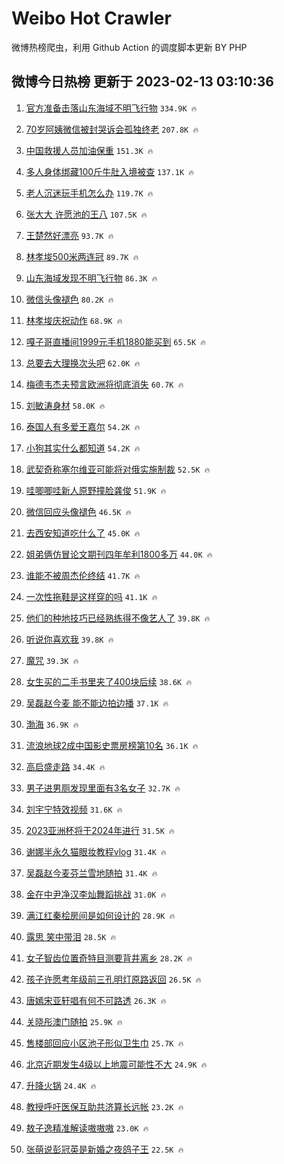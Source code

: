 # Weibo Hot Crawler 



微博热榜爬虫，利用 Github Action 的调度脚本更新 BY PHP 


## 微博今日热榜 更新于 2023-02-13 03:10:36 
1. [官方准备击落山东海域不明飞行物](https://s.weibo.com/weibo?q=%23%E5%AE%98%E6%96%B9%E5%87%86%E5%A4%87%E5%87%BB%E8%90%BD%E5%B1%B1%E4%B8%9C%E6%B5%B7%E5%9F%9F%E4%B8%8D%E6%98%8E%E9%A3%9E%E8%A1%8C%E7%89%A9%23&t=31&band_rank=1&Refer=top) `334.9K 🔥` 

1. [70岁阿姨微信被封哭诉会孤独终老](https://s.weibo.com/weibo?q=%2370%E5%B2%81%E9%98%BF%E5%A7%A8%E5%BE%AE%E4%BF%A1%E8%A2%AB%E5%B0%81%E5%93%AD%E8%AF%89%E4%BC%9A%E5%AD%A4%E7%8B%AC%E7%BB%88%E8%80%81%23&t=31&band_rank=2&Refer=top) `207.8K 🔥` 

1. [中国救援人员加油保重](https://s.weibo.com/weibo?q=%23%E4%B8%AD%E5%9B%BD%E6%95%91%E6%8F%B4%E4%BA%BA%E5%91%98%E5%8A%A0%E6%B2%B9%E4%BF%9D%E9%87%8D%23&t=31&band_rank=3&Refer=top) `151.3K 🔥` 

1. [多人身体绑藏100斤牛肚入境被查](https://s.weibo.com/weibo?q=%23%E5%A4%9A%E4%BA%BA%E8%BA%AB%E4%BD%93%E7%BB%91%E8%97%8F100%E6%96%A4%E7%89%9B%E8%82%9A%E5%85%A5%E5%A2%83%E8%A2%AB%E6%9F%A5%23&t=31&band_rank=4&Refer=top) `137.1K 🔥` 

1. [老人沉迷玩手机怎么办](https://s.weibo.com/weibo?q=%23%E8%80%81%E4%BA%BA%E6%B2%89%E8%BF%B7%E7%8E%A9%E6%89%8B%E6%9C%BA%E6%80%8E%E4%B9%88%E5%8A%9E%23&t=31&band_rank=5&Refer=top) `119.7K 🔥` 

1. [张大大 许愿池的王八](https://s.weibo.com/weibo?q=%E5%BC%A0%E5%A4%A7%E5%A4%A7%20%E8%AE%B8%E6%84%BF%E6%B1%A0%E7%9A%84%E7%8E%8B%E5%85%AB&t=31&band_rank=6&Refer=top) `107.5K 🔥` 

1. [王楚然好漂亮](https://s.weibo.com/weibo?q=%E7%8E%8B%E6%A5%9A%E7%84%B6%E5%A5%BD%E6%BC%82%E4%BA%AE&t=31&band_rank=7&Refer=top) `93.7K 🔥` 

1. [林孝埈500米两连冠](https://s.weibo.com/weibo?q=%23%E6%9E%97%E5%AD%9D%E5%9F%88500%E7%B1%B3%E4%B8%A4%E8%BF%9E%E5%86%A0%23&t=31&band_rank=8&Refer=top) `89.7K 🔥` 

1. [山东海域发现不明飞行物](https://s.weibo.com/weibo?q=%23%E5%B1%B1%E4%B8%9C%E6%B5%B7%E5%9F%9F%E5%8F%91%E7%8E%B0%E4%B8%8D%E6%98%8E%E9%A3%9E%E8%A1%8C%E7%89%A9%23&t=31&band_rank=9&Refer=top) `86.3K 🔥` 

1. [微信头像褪色](https://s.weibo.com/weibo?q=%23%E5%BE%AE%E4%BF%A1%E5%A4%B4%E5%83%8F%E8%A4%AA%E8%89%B2%23&t=31&band_rank=10&Refer=top) `80.2K 🔥` 

1. [林孝埈庆祝动作](https://s.weibo.com/weibo?q=%23%E6%9E%97%E5%AD%9D%E5%9F%88%E5%BA%86%E7%A5%9D%E5%8A%A8%E4%BD%9C%23&t=31&band_rank=11&Refer=top) `68.9K 🔥` 

1. [嘎子哥直播间1999元手机1880能买到](https://s.weibo.com/weibo?q=%23%E5%98%8E%E5%AD%90%E5%93%A5%E7%9B%B4%E6%92%AD%E9%97%B41999%E5%85%83%E6%89%8B%E6%9C%BA1880%E8%83%BD%E4%B9%B0%E5%88%B0%23&t=31&band_rank=12&Refer=top) `65.5K 🔥` 

1. [总要去大理换次头吧](https://s.weibo.com/weibo?q=%23%E6%80%BB%E8%A6%81%E5%8E%BB%E5%A4%A7%E7%90%86%E6%8D%A2%E6%AC%A1%E5%A4%B4%E5%90%A7%23&t=31&band_rank=13&Refer=top) `62.0K 🔥` 

1. [梅德韦杰夫预言欧洲将彻底消失](https://s.weibo.com/weibo?q=%23%E6%A2%85%E5%BE%B7%E9%9F%A6%E6%9D%B0%E5%A4%AB%E9%A2%84%E8%A8%80%E6%AC%A7%E6%B4%B2%E5%B0%86%E5%BD%BB%E5%BA%95%E6%B6%88%E5%A4%B1%23&t=31&band_rank=14&Refer=top) `60.7K 🔥` 

1. [刘敏涛身材](https://s.weibo.com/weibo?q=%23%E5%88%98%E6%95%8F%E6%B6%9B%E8%BA%AB%E6%9D%90%23&t=31&band_rank=15&Refer=top) `58.0K 🔥` 

1. [泰国人有多爱王嘉尔](https://s.weibo.com/weibo?q=%23%E6%B3%B0%E5%9B%BD%E4%BA%BA%E6%9C%89%E5%A4%9A%E7%88%B1%E7%8E%8B%E5%98%89%E5%B0%94%23&t=31&band_rank=16&Refer=top) `54.2K 🔥` 

1. [小狗其实什么都知道](https://s.weibo.com/weibo?q=%23%E5%B0%8F%E7%8B%97%E5%85%B6%E5%AE%9E%E4%BB%80%E4%B9%88%E9%83%BD%E7%9F%A5%E9%81%93%23&t=31&band_rank=17&Refer=top) `54.2K 🔥` 

1. [武契奇称塞尔维亚可能将对俄实施制裁](https://s.weibo.com/weibo?q=%23%E6%AD%A6%E5%A5%91%E5%A5%87%E7%A7%B0%E5%A1%9E%E5%B0%94%E7%BB%B4%E4%BA%9A%E5%8F%AF%E8%83%BD%E5%B0%86%E5%AF%B9%E4%BF%84%E5%AE%9E%E6%96%BD%E5%88%B6%E8%A3%81%23&t=31&band_rank=18&Refer=top) `52.5K 🔥` 

1. [哇唧唧哇新人原野撞脸龚俊](https://s.weibo.com/weibo?q=%23%E5%93%87%E5%94%A7%E5%94%A7%E5%93%87%E6%96%B0%E4%BA%BA%E5%8E%9F%E9%87%8E%E6%92%9E%E8%84%B8%E9%BE%9A%E4%BF%8A%23&t=31&band_rank=19&Refer=top) `51.9K 🔥` 

1. [微信回应头像褪色](https://s.weibo.com/weibo?q=%23%E5%BE%AE%E4%BF%A1%E5%9B%9E%E5%BA%94%E5%A4%B4%E5%83%8F%E8%A4%AA%E8%89%B2%23&t=31&band_rank=20&Refer=top) `46.5K 🔥` 

1. [去西安知道吃什么了](https://s.weibo.com/weibo?q=%23%E5%8E%BB%E8%A5%BF%E5%AE%89%E7%9F%A5%E9%81%93%E5%90%83%E4%BB%80%E4%B9%88%E4%BA%86%23&t=31&band_rank=21&Refer=top) `45.0K 🔥` 

1. [姐弟俩仿冒论文期刊四年牟利1800多万](https://s.weibo.com/weibo?q=%23%E5%A7%90%E5%BC%9F%E4%BF%A9%E4%BB%BF%E5%86%92%E8%AE%BA%E6%96%87%E6%9C%9F%E5%88%8A%E5%9B%9B%E5%B9%B4%E7%89%9F%E5%88%A91800%E5%A4%9A%E4%B8%87%23&t=31&band_rank=22&Refer=top) `44.0K 🔥` 

1. [谁能不被周杰伦终结](https://s.weibo.com/weibo?q=%23%E8%B0%81%E8%83%BD%E4%B8%8D%E8%A2%AB%E5%91%A8%E6%9D%B0%E4%BC%A6%E7%BB%88%E7%BB%93%23&t=31&band_rank=23&Refer=top) `41.7K 🔥` 

1. [一次性拖鞋是这样穿的吗](https://s.weibo.com/weibo?q=%23%E4%B8%80%E6%AC%A1%E6%80%A7%E6%8B%96%E9%9E%8B%E6%98%AF%E8%BF%99%E6%A0%B7%E7%A9%BF%E7%9A%84%E5%90%97%23&t=31&band_rank=24&Refer=top) `41.1K 🔥` 

1. [他们的种地技巧已经熟练得不像艺人了](https://s.weibo.com/weibo?q=%23%E4%BB%96%E4%BB%AC%E7%9A%84%E7%A7%8D%E5%9C%B0%E6%8A%80%E5%B7%A7%E5%B7%B2%E7%BB%8F%E7%86%9F%E7%BB%83%E5%BE%97%E4%B8%8D%E5%83%8F%E8%89%BA%E4%BA%BA%E4%BA%86%23&t=31&band_rank=25&Refer=top) `39.8K 🔥` 

1. [听说你喜欢我](https://s.weibo.com/weibo?q=%E5%90%AC%E8%AF%B4%E4%BD%A0%E5%96%9C%E6%AC%A2%E6%88%91&t=31&band_rank=26&Refer=top) `39.8K 🔥` 

1. [魔咒](https://s.weibo.com/weibo?q=%E9%AD%94%E5%92%92&t=31&band_rank=27&Refer=top) `39.3K 🔥` 

1. [女生买的二手书里夹了400块后续](https://s.weibo.com/weibo?q=%23%E5%A5%B3%E7%94%9F%E4%B9%B0%E7%9A%84%E4%BA%8C%E6%89%8B%E4%B9%A6%E9%87%8C%E5%A4%B9%E4%BA%86400%E5%9D%97%E5%90%8E%E7%BB%AD%23&t=31&band_rank=28&Refer=top) `38.6K 🔥` 

1. [吴磊赵今麦 能不能边拍边播](https://s.weibo.com/weibo?q=%E5%90%B4%E7%A3%8A%E8%B5%B5%E4%BB%8A%E9%BA%A6%20%E8%83%BD%E4%B8%8D%E8%83%BD%E8%BE%B9%E6%8B%8D%E8%BE%B9%E6%92%AD&t=31&band_rank=29&Refer=top) `37.1K 🔥` 

1. [渤海](https://s.weibo.com/weibo?q=%23%E6%B8%A4%E6%B5%B7%23&t=31&band_rank=30&Refer=top) `36.9K 🔥` 

1. [流浪地球2成中国影史票房榜第10名](https://s.weibo.com/weibo?q=%23%E6%B5%81%E6%B5%AA%E5%9C%B0%E7%90%832%E6%88%90%E4%B8%AD%E5%9B%BD%E5%BD%B1%E5%8F%B2%E7%A5%A8%E6%88%BF%E6%A6%9C%E7%AC%AC10%E5%90%8D%23&t=31&band_rank=31&Refer=top) `36.1K 🔥` 

1. [高启盛走路](https://s.weibo.com/weibo?q=%23%E9%AB%98%E5%90%AF%E7%9B%9B%E8%B5%B0%E8%B7%AF%23&t=31&band_rank=32&Refer=top) `34.4K 🔥` 

1. [男子进男厕发现里面有3名女子](https://s.weibo.com/weibo?q=%23%E7%94%B7%E5%AD%90%E8%BF%9B%E7%94%B7%E5%8E%95%E5%8F%91%E7%8E%B0%E9%87%8C%E9%9D%A2%E6%9C%893%E5%90%8D%E5%A5%B3%E5%AD%90%23&t=31&band_rank=33&Refer=top) `32.7K 🔥` 

1. [刘宇宁特效视频](https://s.weibo.com/weibo?q=%23%E5%88%98%E5%AE%87%E5%AE%81%E7%89%B9%E6%95%88%E8%A7%86%E9%A2%91%23&t=31&band_rank=34&Refer=top) `31.6K 🔥` 

1. [2023亚洲杯将于2024年进行](https://s.weibo.com/weibo?q=%232023%E4%BA%9A%E6%B4%B2%E6%9D%AF%E5%B0%86%E4%BA%8E2024%E5%B9%B4%E8%BF%9B%E8%A1%8C%23&t=31&band_rank=35&Refer=top) `31.5K 🔥` 

1. [谢娜半永久猫眼妆教程vlog](https://s.weibo.com/weibo?q=%23%E8%B0%A2%E5%A8%9C%E5%8D%8A%E6%B0%B8%E4%B9%85%E7%8C%AB%E7%9C%BC%E5%A6%86%E6%95%99%E7%A8%8Bvlog%23&t=31&band_rank=36&Refer=top) `31.4K 🔥` 

1. [吴磊赵今麦芬兰雪地随拍](https://s.weibo.com/weibo?q=%23%E5%90%B4%E7%A3%8A%E8%B5%B5%E4%BB%8A%E9%BA%A6%E8%8A%AC%E5%85%B0%E9%9B%AA%E5%9C%B0%E9%9A%8F%E6%8B%8D%23&t=31&band_rank=37&Refer=top) `31.4K 🔥` 

1. [金在中尹净汉李灿舞蹈挑战](https://s.weibo.com/weibo?q=%23%E9%87%91%E5%9C%A8%E4%B8%AD%E5%B0%B9%E5%87%80%E6%B1%89%E6%9D%8E%E7%81%BF%E8%88%9E%E8%B9%88%E6%8C%91%E6%88%98%23&t=31&band_rank=38&Refer=top) `31.0K 🔥` 

1. [满江红秦桧房间是如何设计的](https://s.weibo.com/weibo?q=%23%E6%BB%A1%E6%B1%9F%E7%BA%A2%E7%A7%A6%E6%A1%A7%E6%88%BF%E9%97%B4%E6%98%AF%E5%A6%82%E4%BD%95%E8%AE%BE%E8%AE%A1%E7%9A%84%23&t=31&band_rank=39&Refer=top) `28.9K 🔥` 

1. [露思 笑中带泪](https://s.weibo.com/weibo?q=%E9%9C%B2%E6%80%9D%20%E7%AC%91%E4%B8%AD%E5%B8%A6%E6%B3%AA&t=31&band_rank=40&Refer=top) `28.5K 🔥` 

1. [女子智齿位置奇特目测要背井离乡](https://s.weibo.com/weibo?q=%23%E5%A5%B3%E5%AD%90%E6%99%BA%E9%BD%BF%E4%BD%8D%E7%BD%AE%E5%A5%87%E7%89%B9%E7%9B%AE%E6%B5%8B%E8%A6%81%E8%83%8C%E4%BA%95%E7%A6%BB%E4%B9%A1%23&t=31&band_rank=41&Refer=top) `28.2K 🔥` 

1. [孩子许愿考年级前三孔明灯原路返回](https://s.weibo.com/weibo?q=%23%E5%AD%A9%E5%AD%90%E8%AE%B8%E6%84%BF%E8%80%83%E5%B9%B4%E7%BA%A7%E5%89%8D%E4%B8%89%E5%AD%94%E6%98%8E%E7%81%AF%E5%8E%9F%E8%B7%AF%E8%BF%94%E5%9B%9E%23&t=31&band_rank=42&Refer=top) `26.5K 🔥` 

1. [唐嫣宋亚轩唱有何不可路透](https://s.weibo.com/weibo?q=%23%E5%94%90%E5%AB%A3%E5%AE%8B%E4%BA%9A%E8%BD%A9%E5%94%B1%E6%9C%89%E4%BD%95%E4%B8%8D%E5%8F%AF%E8%B7%AF%E9%80%8F%23&t=31&band_rank=43&Refer=top) `26.3K 🔥` 

1. [关晓彤澳门随拍](https://s.weibo.com/weibo?q=%23%E5%85%B3%E6%99%93%E5%BD%A4%E6%BE%B3%E9%97%A8%E9%9A%8F%E6%8B%8D%23&t=31&band_rank=44&Refer=top) `25.9K 🔥` 

1. [售楼部回应小区池子形似卫生巾](https://s.weibo.com/weibo?q=%23%E5%94%AE%E6%A5%BC%E9%83%A8%E5%9B%9E%E5%BA%94%E5%B0%8F%E5%8C%BA%E6%B1%A0%E5%AD%90%E5%BD%A2%E4%BC%BC%E5%8D%AB%E7%94%9F%E5%B7%BE%23&t=31&band_rank=45&Refer=top) `25.7K 🔥` 

1. [北京近期发生4级以上地震可能性不大](https://s.weibo.com/weibo?q=%23%E5%8C%97%E4%BA%AC%E8%BF%91%E6%9C%9F%E5%8F%91%E7%94%9F4%E7%BA%A7%E4%BB%A5%E4%B8%8A%E5%9C%B0%E9%9C%87%E5%8F%AF%E8%83%BD%E6%80%A7%E4%B8%8D%E5%A4%A7%23&t=31&band_rank=46&Refer=top) `24.9K 🔥` 

1. [升降火锅](https://s.weibo.com/weibo?q=%E5%8D%87%E9%99%8D%E7%81%AB%E9%94%85&t=31&band_rank=47&Refer=top) `24.4K 🔥` 

1. [教授呼吁医保互助共济算长远帐](https://s.weibo.com/weibo?q=%23%E6%95%99%E6%8E%88%E5%91%BC%E5%90%81%E5%8C%BB%E4%BF%9D%E4%BA%92%E5%8A%A9%E5%85%B1%E6%B5%8E%E7%AE%97%E9%95%BF%E8%BF%9C%E5%B8%90%23&t=31&band_rank=48&Refer=top) `23.2K 🔥` 

1. [敖子逸精准解读嗷嗷嗷](https://s.weibo.com/weibo?q=%23%E6%95%96%E5%AD%90%E9%80%B8%E7%B2%BE%E5%87%86%E8%A7%A3%E8%AF%BB%E5%97%B7%E5%97%B7%E5%97%B7%23&t=31&band_rank=49&Refer=top) `23.0K 🔥` 

1. [张萌说彭冠英是新婚之夜鸽子王](https://s.weibo.com/weibo?q=%23%E5%BC%A0%E8%90%8C%E8%AF%B4%E5%BD%AD%E5%86%A0%E8%8B%B1%E6%98%AF%E6%96%B0%E5%A9%9A%E4%B9%8B%E5%A4%9C%E9%B8%BD%E5%AD%90%E7%8E%8B%23&t=31&band_rank=50&Refer=top) `22.5K 🔥` 

